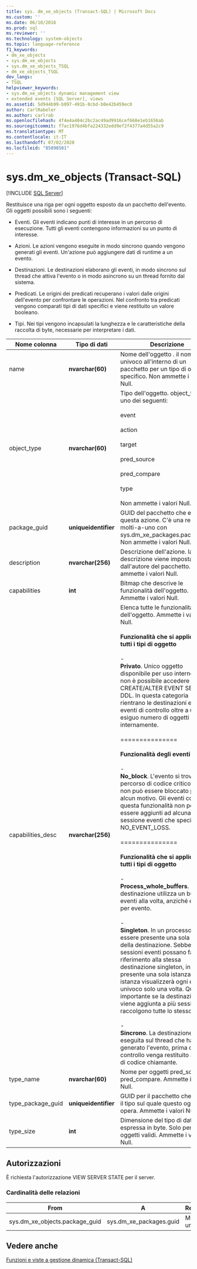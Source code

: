 ```yaml
---
title: sys. dm_xe_objects (Transact-SQL) | Microsoft Docs
ms.custom: ''
ms.date: 06/10/2016
ms.prod: sql
ms.reviewer: ''
ms.technology: system-objects
ms.topic: language-reference
f1_keywords:
- dm_xe_objects
- sys.dm_xe_objects
- sys.dm_xe_objects_TSQL
- dm_xe_objects_TSQL
dev_langs:
- TSQL
helpviewer_keywords:
- sys.dm_xe_objects dynamic management view
- extended events [SQL Server], views
ms.assetid: 5d944b99-b097-491b-8cbd-b0e42b459ec0
author: CarlRabeler
ms.author: carlrab
ms.openlocfilehash: 4f4e4a404c2bc2ac49ad9916cef668e1eb1656ab
ms.sourcegitcommit: f7ac1976d4bfa224332edd9ef2f4377a4d55a2c9
ms.translationtype: MT
ms.contentlocale: it-IT
ms.lasthandoff: 07/02/2020
ms.locfileid: "85898581"
---
```

# <a name="sysdm_xe_objects-transact-sql"></a>sys.dm_xe_objects (Transact-SQL)
[!INCLUDE [SQL Server](../../includes/applies-to-version/sqlserver.md)]

  Restituisce una riga per ogni oggetto esposto da un pacchetto dell'evento. Gli oggetti possibili sono i seguenti:  
  
-   Eventi. Gli eventi indicano punti di interesse in un percorso di esecuzione. Tutti gli eventi contengono informazioni su un punto di interesse.  
  
-   Azioni. Le azioni vengono eseguite in modo sincrono quando vengono generati gli eventi. Un'azione può aggiungere dati di runtime a un evento.  
  
-   Destinazioni. Le destinazioni elaborano gli eventi, in modo sincrono sul thread che attiva l'evento o in modo asincrono su un thread fornito dal sistema.  
  
-   Predicati. Le origini dei predicati recuperano i valori dalle origini dell'evento per confrontare le operazioni. Nel confronto tra predicati vengono comparati tipi di dati specifici e viene restituito un valore booleano.  
  
-   Tipi. Nei tipi vengono incapsulati la lunghezza e le caratteristiche della raccolta di byte, necessarie per interpretare i dati.  

 |Nome colonna|Tipo di dati|Descrizione|  
|-----------------|---------------|-----------------|  
|name|**nvarchar(60)**|Nome dell'oggetto . il nome è univoco all'interno di un pacchetto per un tipo di oggetto specifico. Non ammette i valori Null.|  
|object_type|**nvarchar(60)**|Tipo dell'oggetto. object_type è uno dei seguenti:<br /><br /> event<br /><br /> action<br /><br /> target<br /><br /> pred_source<br /><br /> pred_compare<br /><br /> type<br /><br /> Non ammette i valori Null.|  
|package_guid|**uniqueidentifier**|GUID del pacchetto che espone questa azione. C'è una relazione molti-a-uno con sys.dm_xe_packages.package_id. Non ammette i valori Null.|  
|description|**nvarchar(256)**|Descrizione dell'azione. la descrizione viene impostata dall'autore del pacchetto. Non ammette i valori Null.|  
|capabilities|**int**|Bitmap che descrive le funzionalità dell'oggetto. Ammette i valori Null.|  
|capabilities_desc|**nvarchar(256)**|Elenca tutte le funzionalità dell'oggetto. Ammette i valori Null.<br /><br /> **Funzionalità che si applicano a tutti i tipi di oggetto**<br /><br /> -<br />                                **Privato**. Unico oggetto disponibile per uso interno e a cui non è possibile accedere tramite CREATE/ALTER EVENT SESSION DDL. In questa categoria rientrano le destinazioni e gli eventi di controllo oltre a un esiguo numero di oggetti utilizzati internamente.<br /><br /> ===============<br /><br /> **Funzionalità degli eventi**<br /><br /> -<br />                                **No_block**. L'evento si trova in un percorso di codice critico che non può essere bloccato per alcun motivo. Gli eventi con questa funzionalità non possono essere aggiunti ad alcuna sessione eventi che specifica NO_EVENT_LOSS.<br /><br /> ===============<br /><br /> **Funzionalità che si applicano a tutti i tipi di oggetto**<br /><br /> -<br />                                **Process_whole_buffers**. La destinazione utilizza un buffer di eventi alla volta, anziché evento per evento.<br /><br /> -<br />                        **Singleton**. In un processo può essere presente una sola istanza della destinazione. Sebbene più sessioni eventi possano fare riferimento alla stessa destinazione singleton, in realtà è presente una sola istanza e tale istanza visualizzerà ogni evento univoco solo una volta. Questo è importante se la destinazione viene aggiunta a più sessioni che raccolgono tutte lo stesso evento.<br /><br /> -<br />                                **Sincrono**. La destinazione viene eseguita sul thread che ha generato l'evento, prima che il controllo venga restituito alla riga di codice chiamante.|  
|type_name|**nvarchar(60)**|Nome per oggetti pred_source e pred_compare. Ammette i valori Null.|  
|type_package_guid|**uniqueidentifier**|GUID per il pacchetto che espone il tipo sul quale questo oggetto opera. Ammette i valori Null.|  
|type_size|**int**|Dimensione del tipo di dati espressa in byte. Solo per tipi di oggetti validi. Ammette i valori Null.|  
  
## <a name="permissions"></a>Autorizzazioni  
 È richiesta l'autorizzazione VIEW SERVER STATE per il server.  
  
### <a name="relationship-cardinalities"></a>Cardinalità delle relazioni  
  
|From|A|Relazione|  
|----------|--------|------------------|  
|sys.dm_xe_objects.package_guid|sys.dm_xe_packages.guid|Molti-a-uno|  
  
## <a name="see-also"></a>Vedere anche  
 [Funzioni e viste a gestione dinamica &#40;Transact-SQL&#41;](~/relational-databases/system-dynamic-management-views/system-dynamic-management-views.md)  
  
  

